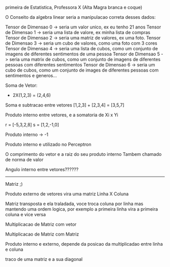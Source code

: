 primeira de Estatistica, Professora X (Alta Magra branca e coque)

O Conseito da algebra linear seria a manipulacao correta desses dados:

Tensor de Dimensao 0 -> seria um valor unico, ex eu tenho 21 anos
Tensor de Dimensao 1 -> seria uma lista de valore, ex minha lista de compras
Tensor de Dimensao 2 -> seria uma matriz de valores, ex uma foto.
Tensor de Dimensao 3 -> seria um cubo de valores, como uma foto com 3 cores
Tensor de Dimensao 4 -> seria uma lista de cubos, como um conjunto de imagens de diferentes sentimentos de uma pessoa
Tensor de Dimensao 5 -> seria uma matrix de cubos, como um conjunto de imagens de diferentes pessoas com diferentes sentimentos
Tensor de Dimensao 6 -> seria um cubo de cubos, como um conjunto de images de diferentes pessoas com sentimentos e generos...


Soma de Vetor:

- 2X(1,2,3) = (2,4,6)

Soma e subtracao entre vetores
[1,2,3] + [2,3,4] = [3,5,7]


Produto interno entre vetores, e a somatoria de Xi x Yi

r = [-5,3,2,8]
s = [1,2,-1,0]

Produto interno -> -1


Produto interno e utilizado no Perceptron

O comprimento do vetor e a raiz do seu produto interno
Tambem chamado de norma de valor


Angulo interno entre vetores??????


---------------------------------------


Matriz ;)

Produto externo de vetores vira uma matriz
Linha X Coluna

Matriz transposta e ela traladada, voce troca coluna por linha mas mantendo uma ordem logica, por exemplo a primeira linha vira a primeira coluna e vice versa

Multiplicacao de Matriz com vetor

Multiplicacao de Matriz com Matriz


Produto interno e externo, depende da posicao da multiplicadao entre linha e coluna

traco de uma matriz e a sua diagonal



